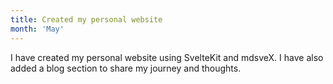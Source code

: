 ```yaml
---
title: Created my personal website
month: 'May'
---
```

I have created my personal website using SvelteKit and mdsveX. I have also added a blog section to share my journey and thoughts.